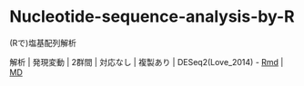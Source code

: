 # Nucleotide-sequence-analysis-by-R
(Rで)塩基配列解析



解析 | 発現変動 | 2群間 | 対応なし | 複製あり | DESeq2(Love_2014) - [Rmd](https://github.com/swsoyee/Nucleotide-sequence-analysis-by-R/blob/master/%E8%A7%A3%E6%9E%90-%E7%99%BA%E7%8F%BE%E5%A4%89%E5%8B%95-2%E7%BE%A4%E9%96%93-%E5%AF%BE%E5%BF%9C%E3%81%AA%E3%81%97-%E8%A4%87%E8%A3%BD%E3%81%82%E3%82%8A-DESeq2(Love_2014)/%E8%A7%A3%E6%9E%90-%E7%99%BA%E7%8F%BE%E5%A4%89%E5%8B%95-2%E7%BE%A4%E9%96%93-%E5%AF%BE%E5%BF%9C%E3%81%AA%E3%81%97-%E8%A4%87%E8%A3%BD%E3%81%82%E3%82%8A-DESeq2(Love_2014).Rmd) | [MD](https://github.com/swsoyee/Nucleotide-sequence-analysis-by-R/blob/master/%E8%A7%A3%E6%9E%90-%E7%99%BA%E7%8F%BE%E5%A4%89%E5%8B%95-2%E7%BE%A4%E9%96%93-%E5%AF%BE%E5%BF%9C%E3%81%AA%E3%81%97-%E8%A4%87%E8%A3%BD%E3%81%82%E3%82%8A-DESeq2(Love_2014)/%E8%A7%A3%E6%9E%90-%E7%99%BA%E7%8F%BE%E5%A4%89%E5%8B%95-2%E7%BE%A4%E9%96%93-%E5%AF%BE%E5%BF%9C%E3%81%AA%E3%81%97-%E8%A4%87%E8%A3%BD%E3%81%82%E3%82%8A-DESeq2_Love_2014_.md)

